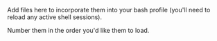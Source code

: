 Add files here to incorporate them into your bash profile (you'll need to reload any active shell sessions).

Number them in the order you'd like them to load.
